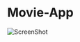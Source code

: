 # Movie-App

![ScreenShot](https://drive.google.com/a/attendible.com/folderview?id=0ByxU7-D_eJKid0pqVDNsclRKVFE&usp=sharing)
